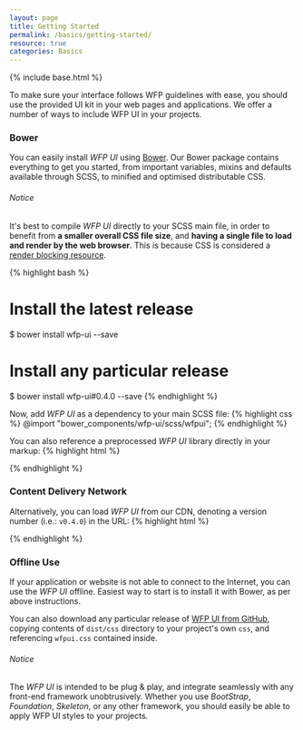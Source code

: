```yaml
---
layout: page
title: Getting Started
permalink: /basics/getting-started/
resource: true
categories: Basics
---
```

{% include base.html %}

To make sure your interface follows WFP guidelines with ease, you should use the provided UI kit in your web pages and applications. We offer a number of ways to include WFP UI in your projects.

### Bower
You can easily install _WFP UI_ using [Bower](http://bower.io/). Our Bower package contains everything to get you started, from important variables, mixins and defaults available through SCSS, to minified and optimised distributable CSS.

<div class="notice">
  <h6 class="title">Notice</h6>
  <p>It's best to compile <i>WFP UI</i> directly to your SCSS main file, in order to benefit from <b>a smaller overall CSS file size</b>, and <b>having a single file to load and render by the web browser</b>. This is because CSS is considered a <a href="https://developers.google.com/web/fundamentals/performance/critical-rendering-path/render-blocking-css">render blocking resource</a>.</p>
</div>

{% highlight bash %}
# Install the latest release
$ bower install wfp-ui --save
# Install any particular release
$ bower install wfp-ui#0.4.0 --save
{% endhighlight %}

Now, add _WFP UI_ as a dependency to your main SCSS file:
{% highlight css %}
@import "bower_components/wfp-ui/scss/wfpui";
{% endhighlight %}

You can also reference a preprocessed _WFP UI_ library directly in your markup:
{% highlight html %}
<link rel="stylesheet" href="bower_components/wfp-ui/dist/css/wfpui.css">
{% endhighlight %}

### Content Delivery Network
Alternatively, you can load _WFP UI_ from our CDN, denoting a version number (i.e.: `v0.4.0`) in the URL:
{% highlight html %}
<link href="http://cdn.wfp.org/libraries/wfpui/v0.4.0/css/wfpui.css" rel="stylesheet">
{% endhighlight %}

### Offline Use
If your application or website is not able to connect to the Internet, you can use the _WFP UI_ offline. Easiest way to start is to install it with Bower, as per above instructions.

You can also download any particular release of [WFP UI from GitHub](https://github.com/wfp/ui/releases), copying contents of `dist/css` directory to your project's own `css`, and referencing `wfpui.css` contained inside.

<div class="notice">
  <h6 class="title">Notice</h6>
  <p>The <i>WFP UI</i> is intended to be plug &amp; play, and integrate seamlessly with any front-end framework unobtrusively. Whether you use <i>BootStrap</i>, <i>Foundation</i>, <i>Skeleton</i>, or any other framework, you should easily be able to apply WFP UI styles to your projects.</p>
</div>
